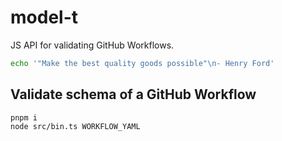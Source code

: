 # model-t

JS API for validating GitHub Workflows.

```bash
echo '"Make the best quality goods possible"\n- Henry Ford'
```

## Validate schema of a GitHub Workflow

```
pnpm i
node src/bin.ts WORKFLOW_YAML
```
